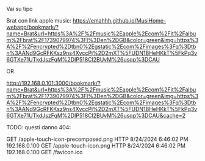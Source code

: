 Vai su tipo 


Brat con link apple music:
https://emahhh.github.io/MusiHome-webapp/bookmark/?name=Brat&url=https%3A%2F%2Fmusic%2Eapple%2Ecom%2Fit%2Falbum%2Fbrat%2F1739079974%3Fl%3Den%2DGB&color=green&img=https%3A%2F%2Fencrypted%2Dtbn0%2Egstatic%2Ecom%2Fimages%3Fq%3Dtbn%3AANd9GcRFKKsz9ns4XvccPj%2D2mXT%5FUDN1BHeHKkT%5FkPq3v6GTXe71UTkdJszFqM%2DIP518Cl2BUvM%26usqp%3DCAU

OR

http://192.168.0.101:3000/bookmark/?name=Brat&url=https%3A%2F%2Fmusic%2Eapple%2Ecom%2Fit%2Falbum%2Fbrat%2F1739079974%3Fl%3Den%2DGB&color=green&img=https%3A%2F%2Fencrypted%2Dtbn0%2Egstatic%2Ecom%2Fimages%3Fq%3Dtbn%3AANd9GcRFKKsz9ns4XvccPj%2D2mXT%5FUDN1BHeHKkT%5FkPq3v6GTXe71UTkdJszFqM%2DIP518Cl2BUvM%26usqp%3DCAU&cache=2

TODO: questi danno 404:

GET /apple-touch-icon-precomposed.png
 HTTP  8/24/2024 6:46:02 PM 192.168.0.100 GET /apple-touch-icon.png
 HTTP  8/24/2024 6:46:02 PM 192.168.0.100 GET /favicon.ico